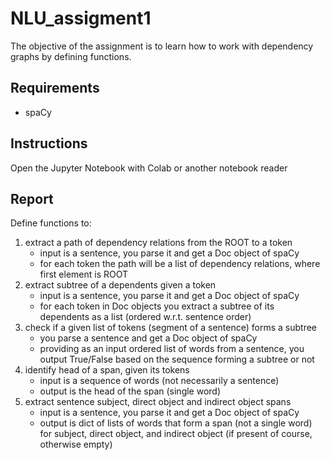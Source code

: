 # NLU_assigment1
The objective of the assignment is to learn how to work with dependency graphs by defining functions.

## Requirements
- spaCy
## Instructions
Open the Jupyter Notebook with Colab or another notebook reader


## Report
Define functions to:
1. extract a path of dependency relations from the ROOT to a token
    * input is a sentence, you parse it and get a Doc object of spaCy
    * for each token the path will be a list of dependency relations, where first element is ROOT
2. extract subtree of a dependents given a token
    * input is a sentence, you parse it and get a Doc object of spaCy
    * for each token in Doc objects you extract a subtree of its dependents as a list (ordered w.r.t. sentence order)
3. check if a given list of tokens (segment of a sentence) forms a subtree
    * you parse a sentence and get a Doc object of spaCy
    * providing as an input ordered list of words from a sentence, you output True/False based on the sequence forming a subtree or not
4. identify head of a span, given its tokens
    * input is a sequence of words (not necessarily a sentence)
    * output is the head of the span (single word)
5. extract sentence subject, direct object and indirect object spans
    * input is a sentence, you parse it and get a Doc object of spaCy
    * output is dict of lists of words that form a span (not a single word) for subject, direct object, and indirect object (if present of course, otherwise empty)
